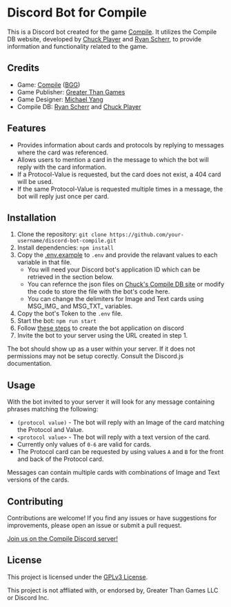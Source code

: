 # Discord Bot for Compile

This is a Discord bot created for the game [Compile](https://greaterthangames.com/product/compile-main-1/). It utilizes the Compile DB website, developed by [Chuck Player](https://chuckplayer.github.io/compile/) and [Ryan Scherr](https://ryanascherr.github.io/compile/), to provide information and functionality related to the game.


## Credits
- Game: [Compile](https://greaterthangames.com/product/compile-main-1/) ([BGG](https://boardgamegeek.com/boardgame/406652/compile-main-1))
- Game Publisher: [Greater Than Games](https://greaterthangames.com/)
- Game Designer: [Michael Yang](https://boardgamegeek.com/boardgamedesigner/158096/michael-yang)
- Compile DB: [Ryan Scherr](https://github.com/ryanascherr/compile) and [Chuck Player](https://github.com/chuckplayer/compile)

## Features

- Provides information about cards and protocols by replying to messages where the card was referenced.
- Allows users to mention a card in the message to which the bot will reply with the card information.
- If a Protocol-Value is requested, but the card does not exist, a 404 card will be used.
- If the same Protocol-Value is requested multiple times in a message, the bot will reply just once per card.

## Installation

1. Clone the repository: `git clone https://github.com/your-username/discord-bot-compile.git`
1. Install dependencies: `npm install`
1. Copy the [.env.example](https://github.com/mcraigtyler/compile-bot/blob/master/.env.example) to `.env` and provide the relavant values to each variable in that file.
   - You will need your Discord bot's application ID which can be retrieved in the section below.
   - You can refernce the json files on [Chuck's Compile DB site](https://chuckplayer.github.io/compile/cards.json) or modify the code to store the file with the bot's code here.
   - You can change the delimiters for Image and Text cards using MSG_IMG_ and MSG_TXT_ variables.
1. Copy the bot's Token to the `.env` file.
1. Start the bot: `npm run start`
1. Follow [these steps](https://discordjs.guide/preparations/setting-up-a-bot-application.html#creating-your-bot) to create the bot application on discord
1. Invite the bot to your server using the URL created in step 1.

The bot should show up as a user within your server. If it does not permissions may not be setup corectly. Consult the Discord.js documentation.

## Usage

With the bot invited to your server it will look for any message containing phrases matching the following:
- `(protocol value)` - The bot will reply with an Image of the card matching the Protocol and Value.
- `<protocol value>` - The bot will reply with a text version of the card.
- Currently only values of `0-6` are valid for cards.
- The Protocol card can be requested by using values `A` and `B` for the front and back of the Protocol card.

Messages can contain multiple cards with combinations of Image and Text versions of the cards.

## Contributing

Contributions are welcome! If you find any issues or have suggestions for improvements, please open an issue or submit a pull request.

[Join us on the Compile Discord server!](https://discord.gg/S3fpeaqm)

## License

This project is licensed under the [GPLv3 License](https://opensource.org/license/gpl-3-0).

This project is not affliated with, or endorsed by, Greater Than Games LLC or Discord Inc.